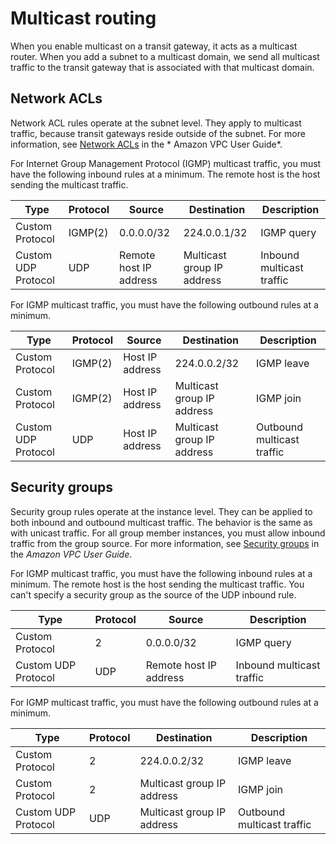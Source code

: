 # Multicast routing<a name="how-multicast-works"></a>

When you enable multicast on a transit gateway, it acts as a multicast router\. When you add a subnet to a multicast domain, we send all multicast traffic to the transit gateway that is associated with that multicast domain\.

## Network ACLs<a name="multicast-nacl"></a>

Network ACL rules operate at the subnet level\. They apply to multicast traffic, because transit gateways reside outside of the subnet\. For more information, see [Network ACLs](https://docs.aws.amazon.com/vpc/latest/userguide/vpc-network-acls.html) in the * Amazon VPC User Guide*\.

For Internet Group Management Protocol \(IGMP\) multicast traffic, you must have the following inbound rules at a minimum\. The remote host is the host sending the multicast traffic\.


| Type | Protocol | Source | Destination | Description | 
| --- | --- | --- | --- | --- | 
| Custom Protocol | IGMP\(2\) | 0\.0\.0\.0/32 | 224\.0\.0\.1/32 | IGMP query  | 
| Custom UDP Protocol | UDP | Remote host IP address | Multicast group IP address | Inbound multicast traffic | 

For IGMP multicast traffic, you must have the following outbound rules at a minimum\.


| Type | Protocol | Source | Destination | Description | 
| --- | --- | --- | --- | --- | 
| Custom Protocol | IGMP\(2\) | Host IP address | 224\.0\.0\.2/32 | IGMP leave | 
| Custom Protocol | IGMP\(2\) | Host IP address | Multicast group IP address | IGMP join | 
| Custom UDP Protocol | UDP | Host IP address | Multicast group IP address | Outbound multicast traffic | 

## Security groups<a name="mulicast-security-group"></a>

Security group rules operate at the instance level\. They can be applied to both inbound and outbound multicast traffic\. The behavior is the same as with unicast traffic\. For all group member instances, you must allow inbound traffic from the group source\. For more information, see [Security groups](https://docs.aws.amazon.com/vpc/latest/userguide/VPC_SecurityGroups.html) in the *Amazon VPC User Guide*\.

For IGMP multicast traffic, you must have the following inbound rules at a minimum\. The remote host is the host sending the multicast traffic\. You can't specify a security group as the source of the UDP inbound rule\.


| Type | Protocol | Source | Description | 
| --- | --- | --- | --- | 
| Custom Protocol | 2 | 0\.0\.0\.0/32 | IGMP query  | 
| Custom UDP Protocol | UDP | Remote host IP address | Inbound multicast traffic | 

For IGMP multicast traffic, you must have the following outbound rules at a minimum\.


| Type | Protocol | Destination | Description | 
| --- | --- | --- | --- | 
| Custom Protocol | 2 | 224\.0\.0\.2/32 | IGMP leave | 
| Custom Protocol | 2 | Multicast group IP address | IGMP join | 
| Custom UDP Protocol | UDP | Multicast group IP address | Outbound multicast traffic | 
